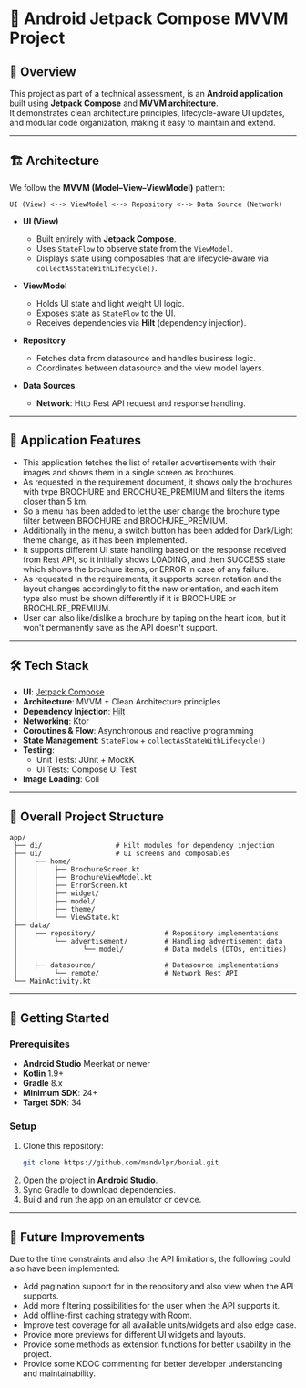 # 📄 Android Jetpack Compose MVVM Project

## 📌 Overview
This project as part of a technical assessment, is an **Android application** built using **Jetpack Compose** and **MVVM architecture**.  
It demonstrates clean architecture principles, lifecycle-aware UI updates, and modular code organization, making it easy to maintain and extend.

---

## 🏗 Architecture
We follow the **MVVM (Model–View–ViewModel)** pattern:

```
UI (View) <--> ViewModel <--> Repository <--> Data Source (Network)
```

- **UI (View)**  
  - Built entirely with **Jetpack Compose**.
  - Uses `StateFlow` to observe state from the `ViewModel`.
  - Displays state using composables that are lifecycle-aware via `collectAsStateWithLifecycle()`.

- **ViewModel**  
  - Holds UI state and light weight UI logic.
  - Exposes state as `StateFlow` to the UI.
  - Receives dependencies via **Hilt** (dependency injection).

- **Repository**  
  - Fetches data from datasource and handles business logic.
  - Coordinates between datasource and the view model layers.

- **Data Sources**  
  - **Network**: Http Rest API request and response handling.

---

## 📜 Application Features
- This application fetches the list of retailer advertisements with their images and shows them in a single screen as brochures.
- As requested in the requirement document, it shows only the brochures with type BROCHURE and BROCHURE_PREMIUM and filters the items closer than 5 km.
- So a menu has been added to let the user change the brochure type filter between BROCHURE and BROCHURE_PREMIUM.
- Additionally in the menu, a switch button has been added for Dark/Light theme change, as it has been implemented.
- It supports different UI state handling based on the response received from Rest API, so it initially shows LOADING, and then SUCCESS state which shows the brochure items, or ERROR in case of any failure.
- As requested in the requirements, it supports screen rotation and the layout changes accordingly to fit the new orientation, and each item type also must be shown differently if it is BROCHURE or BROCHURE_PREMIUM.
- User can also like/dislike a brochure by taping on the heart icon, but it won't permanently save as the API doesn't support.

---

## 🛠 Tech Stack
- **UI**: [Jetpack Compose](https://developer.android.com/jetpack/compose)  
- **Architecture**: MVVM + Clean Architecture principles  
- **Dependency Injection**: [Hilt](https://dagger.dev/hilt/)  
- **Networking**: Ktor
- **Coroutines & Flow**: Asynchronous and reactive programming  
- **State Management**: `StateFlow` + `collectAsStateWithLifecycle()`  
- **Testing**:  
  - Unit Tests: JUnit + MockK  
  - UI Tests: Compose UI Test  
- **Image Loading**: Coil 

---

## 📂 Overall Project Structure
```
app/
 ├── di/                  # Hilt modules for dependency injection
 ├── ui/                  # UI screens and composables
 │    ├── home/
 │    │    ├── BrochureScreen.kt
 │    │    ├── BrochureViewModel.kt
 │    │    ├── ErrorScreen.kt
 │    │    ├── widget/
 │    │    ├── model/
 │    │    ├── theme/
 │    │    └── ViewState.kt
 ├── data/
 │    ├── repository/                 # Repository implementations
 │         └── advertisement/         # Handling advertisement data
 │                └── model/          # Data models (DTOs, entities)
 │           
 │    ├── datasource/                 # Datasource implementations
 │         └── remote/                # Network Rest API 
 └── MainActivity.kt
```

---

## 🚀 Getting Started

### Prerequisites
- **Android Studio** Meerkat or newer
- **Kotlin** 1.9+
- **Gradle** 8.x
- **Minimum SDK**: 24+
- **Target SDK**: 34

### Setup
1. Clone this repository:
   ```bash
   git clone https://github.com/msndvlpr/bonial.git
   ```
2. Open the project in **Android Studio**.
3. Sync Gradle to download dependencies.
4. Build and run the app on an emulator or device.

---

## 🔮 Future Improvements
Due to the time constraints and also the API limitations, the following could also have been implemented:
- Add pagination support for in the repository and also view when the API supports.
- Add more filtering possibilities for the user when the API supports it.
- Add offline-first caching strategy with Room.
- Improve test coverage for all available units/widgets and also edge case.
- Provide more previews for different UI widgets and layouts.
- Provide some methods as extension functions for better usability in the project.
- Provide some KDOC commenting for better developer understanding and maintainability.
